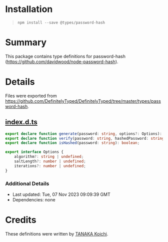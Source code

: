 # Installation
> `npm install --save @types/password-hash`

# Summary
This package contains type definitions for password-hash (https://github.com/davidwood/node-password-hash).

# Details
Files were exported from https://github.com/DefinitelyTyped/DefinitelyTyped/tree/master/types/password-hash.
## [index.d.ts](https://github.com/DefinitelyTyped/DefinitelyTyped/tree/master/types/password-hash/index.d.ts)
````ts
export declare function generate(password: string, options?: Options): string;
export declare function verify(password: string, hashedPassword: string): boolean;
export declare function isHashed(password: string): boolean;

export interface Options {
    algorithm?: string | undefined;
    saltLength?: number | undefined;
    iterations?: number | undefined;
}

````

### Additional Details
 * Last updated: Tue, 07 Nov 2023 09:09:39 GMT
 * Dependencies: none

# Credits
These definitions were written by [TANAKA Koichi](https://github.com/mugeso).
